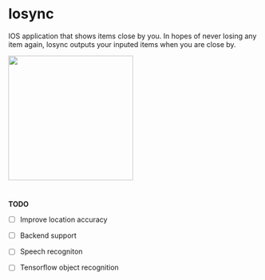 # losync
IOS application that shows items close by you. 
In hopes of never losing any item again, losync outputs your inputed items 
when you are close by.

<img src="https://user-images.githubusercontent.com/29666179/82130643-3a2d6500-979b-11ea-818e-b8dcca8db327.png" data-canonical-src="https://user-images.githubusercontent.com/29666179/82130643-3a2d6500-979b-11ea-818e-b8dcca8db327.png" width="250"/>

#
**TODO** 
- [ ] Improve location accuracy
- [ ] Backend support
- [ ] Speech recogniton
- [ ] Tensorflow object recognition 


